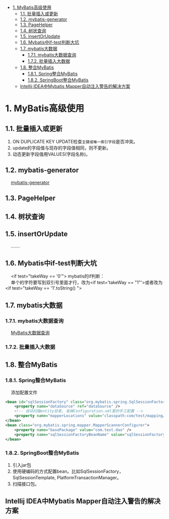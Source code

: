 

<!-- TOC -->

- [1. MyBatis高级使用](#1-mybatis高级使用)
    - [1.1. 批量插入或更新](#11-批量插入或更新)
    - [1.2. mybatis-generator](#12-mybatis-generator)
    - [1.3. PageHelper](#13-pagehelper)
    - [1.4. 树状查询](#14-树状查询)
    - [1.5. insertOrUpdate](#15-insertorupdate)
    - [1.6. Mybatis中if-test判断大坑](#16-mybatis中if-test判断大坑)
    - [1.7. mybatis大数据](#17-mybatis大数据)
        - [1.7.1. mybatis大数据查询](#171-mybatis大数据查询)
        - [1.7.2. 批量插入大数据](#172-批量插入大数据)
    - [1.8. 整合MyBatis](#18-整合mybatis)
        - [1.8.1. Spring整合MyBatis](#181-spring整合mybatis)
        - [1.8.2. SpringBoot整合MyBatis](#182-springboot整合mybatis)
    - [Intellij IDEA中Mybatis Mapper自动注入警告的解决方案](#intellij-idea中mybatis-mapper自动注入警告的解决方案)

<!-- /TOC -->

# 1. MyBatis高级使用
<!-- 
MySQL 千万数据量深分页优化, 拒绝线上故障！ 
https://mp.weixin.qq.com/s/i3wLeCSxqWKrTwgtfelumQ
-->


## 1.1. 批量插入或更新  
<!-- 
https://blog.csdn.net/qq_58772217/article/details/125281973
-->
1. ON DUPLICATE KEY UPDATE检查```主键或唯一索引字段```是否冲突。  
2. update的字段值与现存的字段值相同，则不更新。  
3. 动态更新字段值用VALUES(字段名称)。  


## 1.2. mybatis-generator  
&emsp; [mybatis-generator](/docs/SSM/MyBatis/MybatisGenerator.md) 

## 1.3. PageHelper
<!-- 
SpringBoot集成MyBatis的分页插件PageHelper
https://www.cnblogs.com/leeego-123/articles/10832926.html

https://pagehelper.github.io/docs/howtouse/
-->


## 1.4. 树状查询
<!-- 
https://www.cnblogs.com/lgjava/p/13821653.html

https://blog.csdn.net/qq_35558665/article/details/106310333
1.collection 的column与id的column相同，property为实体类中子集合的名字，select与查询方法名字相同
2.查询时一定要将id和parentId都查出来，否则mybaits无法完成递归，我用*查就更没问题了。实体类中也要有父id那个属性
3、以上实现至针对传入参数为一个值的时候，parentId传进去的值要是最顶级的，这里就是0

-->



## 1.5. insertOrUpdate
&emsp; .......
<!-- 
存在则更新 ON DUPLICATE KEY UPDATE
https://blog.csdn.net/f327888576/article/details/89490442

-->


## 1.6. Mybatis中if-test判断大坑  
<!-- 
mybatis 中 if-test 判断大坑
https://www.cnblogs.com/grasp/p/11268049.html
-->
&emsp; \<if test="takeWay == '0'"> mybatis的if判断：  
&emsp; 单个的字符要写到双引号里面才行，改为\<if test='takeWay == "1"'>或者改为\<if test="takeWay == '1'.toString() ">  



## 1.7. mybatis大数据  

### 1.7.1. mybatis大数据查询 
&emsp; [MyBatis大数据查询](/docs/SSM/MyBatis/BigData.md)  

### 1.7.2. 批量插入大数据
<!-- 
【368期】阿里巴巴为什么禁止MyBatis批量插入几千条数据使用foreach？
https://mp.weixin.qq.com/s/BW7YE8OPVe3IS03EOCm_fA
-->


## 1.8. 整合MyBatis  
### 1.8.1. Spring整合MyBatis  

&emsp; 添加配置文件  

```xml
<bean id="sqlSessionFactory" class="org.mybatis.spring.SqlSessionFactoryBean">
    <property name="dataSource" ref="dataSource" />
    <!-- 自动扫描entity目录, 省掉Configuration.xml里的手工配置 -->
    <property name="mapperLocations" value="classpath:com/test/mapping/*.xml" />
</bean>
<bean class="org.mybatis.spring.mapper.MapperScannerConfigurer">
    <property name="basePackage" value="com.test.dao" />
    <property name="sqlSessionFactoryBeanName" value="sqlSessionFactory" />
</bean>
```

### 1.8.2. SpringBoot整合MyBatis  
1. 引入jar包
2. 使用硬编码的方式配置bean。比如SqlSessionFactory，SqlSessionTemplate, PlatformTransactionManager。
3. 扫描接口包。


## Intellij IDEA中Mybatis Mapper自动注入警告的解决方案
<!-- 
Intellij IDEA中Mybatis Mapper自动注入警告的6种解决方案 
https://mp.weixin.qq.com/s?__biz=MzA4NjgxMjQ5Mg==&mid=2665762835&idx=1&sn=5794527649410ef35dc2382941345484&chksm=84d20230b3a58b2646ed333b3ae9ebf299d8d06da0c286302f74c86cfaeb3910b0b04805bbcb&mpshare=1&scene=1&srcid=&sharer_sharetime=1571876850857&sharer_shareid=b256218ead787d58e0b58614a973d00d&key=6f23511bf9e1c01f24cbca42a703bf7244b1622f167e09344917306bbe5af0769908126efc68bd0fe3dc571d186dbc6c864e010fadc49798e3e7c63f72ced8c00fd3d27ff922fcd564c085580ad06213&ascene=1&uin=MTE1MTYxNzY2MQ%3D%3D&devicetype=Windows+10&version=62070152&lang=zh_CN&pass_ticket=tOysFrIpapzI%2FSWUdTcbYKvSoWjfuug2aUNd5keR9%2BIBFSeAaxr3gVVWD9yTgncJ

-->

